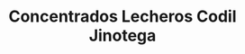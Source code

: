 ---
title: "Concentrados Lecheros Codil Jinotega"
url: /jinotega/concentrados-lecheros-codil-jinotega/
shop: general
---